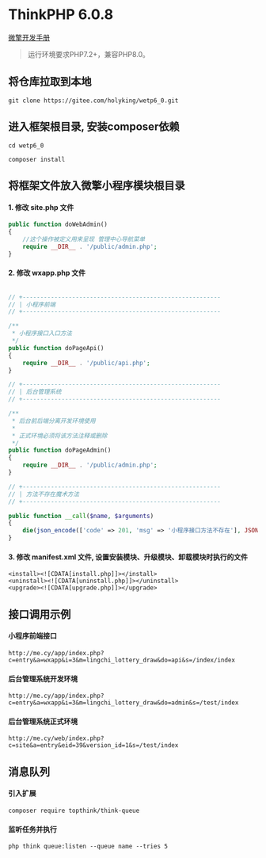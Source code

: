 ThinkPHP 6.0.8
===============

[微擎开发手册](https://www.kancloud.cn/monday/w7cc/content)

> 运行环境要求PHP7.2+，兼容PHP8.0。

## 将仓库拉取到本地

~~~dos
git clone https://gitee.com/holyking/wetp6_0.git
~~~

## 进入框架根目录, 安装composer依赖

~~~dos
cd wetp6_0

composer install
~~~

## 将框架文件放入微擎小程序模块根目录

#### 1. 修改 site.php 文件

~~~php
public function doWebAdmin()
{
    //这个操作被定义用来呈现 管理中心导航菜单
    require __DIR__ . '/public/admin.php';
}
~~~

#### 2. 修改 wxapp.php 文件

~~~php

// +--------------------------------------------------------
// | 小程序前端
// +--------------------------------------------------------

/**
 * 小程序接口入口方法
 */
public function doPageApi()
{
    require __DIR__ . '/public/api.php';
}

// +--------------------------------------------------------
// | 后台管理系统
// +--------------------------------------------------------

/**
 * 后台前后端分离开发环境使用
 * 
 * 正式环境必须将该方法注释或删除
 */
public function doPageAdmin()
{
    require __DIR__ . '/public/admin.php';
}

// +--------------------------------------------------------
// | 方法不存在魔术方法
// +--------------------------------------------------------

public function __call($name, $arguments)
{
    die(json_encode(['code' => 201, 'msg' => '小程序接口方法不存在'], JSON_UNESCAPED_UNICODE));
}
~~~

#### 3. 修改 manifest.xml 文件, 设置安装模块、升级模块、卸载模块时执行的文件

~~~
<install><![CDATA[install.php]]></install>
<uninstall><![CDATA[uninstall.php]]></uninstall>
<upgrade><![CDATA[upgrade.php]]></upgrade>
~~~

## 接口调用示例

#### 小程序前端接口

~~~
http://me.cy/app/index.php?c=entry&a=wxapp&i=3&m=lingchi_lottery_draw&do=api&s=/index/index
~~~

#### 后台管理系统开发环境

~~~
http://me.cy/app/index.php?c=entry&a=wxapp&i=3&m=lingchi_lottery_draw&do=admin&s=/test/index
~~~

#### 后台管理系统正式环境

~~~
http://me.cy/web/index.php?c=site&a=entry&eid=39&version_id=1&s=/test/index
~~~


## 消息队列

#### 引入扩展

~~~
composer require topthink/think-queue
~~~

#### 监听任务并执行

~~~
php think queue:listen --queue name --tries 5
~~~